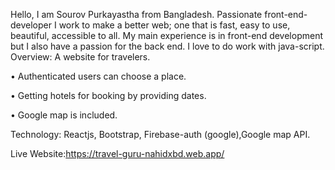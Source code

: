 Hello, I am Sourov Purkayastha from Bangladesh. Passionate front-end-developer I work to
make a better web; one that is fast, easy to use, beautiful, accessible to all.
My main experience is in front-end development but I also have a passion for the back end. I love to do work with java-script.
Overview: A website for travelers.

• Authenticated users can choose a place.

• Getting hotels for booking by providing dates.

• Google map is included.

Technology: Reactjs, Bootstrap, Firebase-auth (google),Google map API.

Live Website:https://travel-guru-nahidxbd.web.app/
